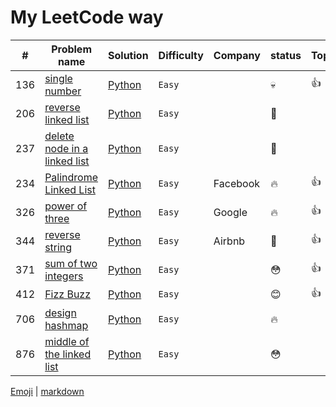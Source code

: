 # My LeetCode way

| # |  Problem name                          | Solution            | Difficulty | Company  |  status   | Top?| Theme |
|---|----------------------------------------|---------------------|------------|----------|-----------|-------|-------|
|136| [single number][136_lc]                | [Python][136_my]    | `Easy`     |          | :skull:   | :thumbsup: |
|206| [reverse linked list][206_lc]          | [Python][206_my]    | `Easy`     |          | :snail:   | | `LinkedList`
|237| [delete node in a linked list][237_lc] | [Python][237_my]    | `Easy`     |          | :snail:   | | `LinkedList`
|234| [Palindrome Linked List][234_lc]       | [Python][326_my]    | `Easy`     | Facebook | :fire:    | :thumbsup: | `LinkedList`|
|326| [power of three][326_lc]               | [Python][326_my]    | `Easy`     | Google   | :fire:    | :thumbsup: |
|344| [reverse string][344_lc]               | [Python][344_my]    | `Easy`     | Airbnb   | :snail:   | :thumbsup: |
|371| [sum of two integers][371_lc]          | [Python][371_my]    | `Easy`     |          | :flushed: | :thumbsup: |
|412| [Fizz Buzz][412_lc]                    | [Python][412_my]    | `Easy`     |          | :blush:   | :thumbsup: |
|706| [design hashmap][706_lc]               | [Python][706_my]    | `Easy`     |          | :fire:    | | `HashMap`
|876| [middle of the linked list][876_lc]    | [Python][876_my]    | `Easy`     |          | :flushed: | | `LinkedList`


[Emoji](https://gist.github.com/rxaviers/7360908) | [markdown](https://github.com/adam-p/markdown-here/wiki/Markdown-Cheatsheet#links) 

[136_lc]: https://leetcode.com/problems/single-number/
[136_my]: https://github.com/SavaMar/my_leetcode/blob/master/easy/136_single_number.py

[206_lc]: https://leetcode.com/problems/reverse-linked-list/
[206_my]: https://github.com/SavaMar/my_leetcode/blob/master/easy/206_reverse_linked_list.py

[237_lc]: https://leetcode.com/problems/delete-node-in-a-linked-list/
[237_my]: https://github.com/SavaMar/my_leetcode/blob/master/easy/237_delete_node_in_a_linked_list.py

[234_lc]: https://leetcode.com/problems/palindrome-linked-list/
[234_my]: https://github.com/SavaMar/my_leetcode/blob/master/easy/234_palindrome_linked_list

[326_lc]: https://leetcode.com/problems/power-of-three/
[326_my]: https://github.com/SavaMar/my_leetcode/blob/master/easy/326_power_of_three.py

[344_lc]: https://leetcode.com/problems/reverse-string/
[344_my]: https://github.com/SavaMar/my_leetcode/blob/master/easy/344_reverse_string.py

[371_lc]: https://leetcode.com/problems/reverse-string/
[371_my]: https://github.com/SavaMar/my_leetcode/blob/master/easy/371_sum_of_two_integers.py

[412_lc]: https://leetcode.com/problems/fizz-buzz/
[412_my]: https://github.com/SavaMar/my_leetcode/blob/master/easy/412_fizz_buzz.py

[706_lc]: https://leetcode.com/problems/design-hashmap/
[706_my]: https://github.com/SavaMar/my_leetcode/blob/master/easy/706_design_hashmap.py

[876_lc]: https://leetcode.com/problems/middle-of-the-linked-list/
[876_my]: https://github.com/SavaMar/my_leetcode/blob/master/easy/876_middle_of_the_linked_list.py


